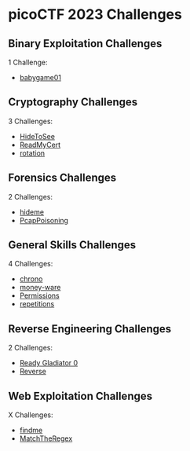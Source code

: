 # picoCTF 2023 Challenges

## Binary Exploitation Challenges

1 Challenge:
- [babygame01](Binary_Exploitation/babygame01.md)

## Cryptography Challenges

3 Challenges:
- [HideToSee](Cryptography/HideTooSee.md)
- [ReadMyCert](Cryptography/ReadMyCert.md)
- [rotation](Cryptography/rotation.md)

## Forensics Challenges

2 Challenges: 
- [hideme](Forensics/hideme.md)
- [PcapPoisoning](Forensics/PcapPoisoning.md)

## General Skills Challenges

4 Challenges:
- [chrono](General_Skills/chrono.md)
- [money-ware](General_Skills/money-ware.md)
- [Permissions](General_Skills/Permissions.md)
- [repetitions](General_Skills/repetitions.md)

## Reverse Engineering Challenges

2 Challenges:
- [Ready Gladiator 0](Reverse_Engineering/Ready_Gladiator_0.md)
- [Reverse](Reverse_Engineering/Reverse.md)

## Web Exploitation Challenges

X Challenges:
- [findme](Web_Exploitation/findme.md) 
- [MatchTheRegex](Web_Exploitation/MatchTheRegex.md)
